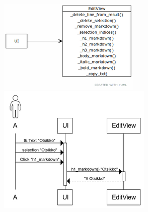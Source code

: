 ![luokka/pakkauskaavio](kuvat/luokka_pakkauskaavio.jpg "luokka/pakauskaavio")
![sekvenssikaavio](kuvat/sekvenssikaavio.jpg "sekvenssikaavio")
